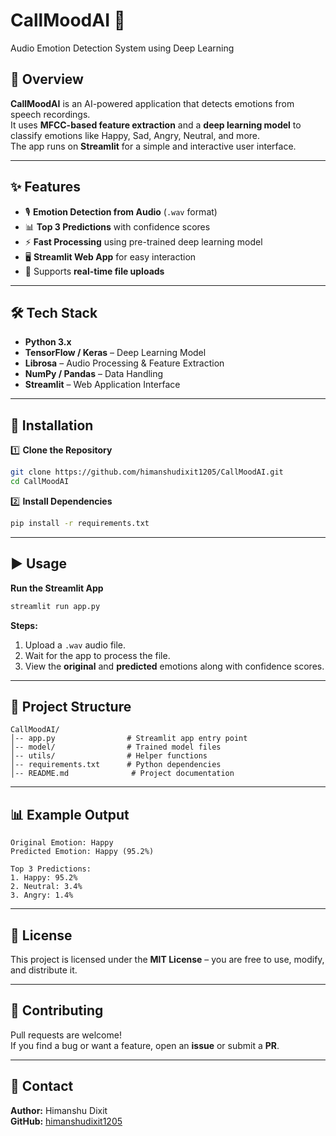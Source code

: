# CallMoodAI 🎯  
Audio Emotion Detection System using Deep Learning  

## 📌 Overview  
**CallMoodAI** is an AI-powered application that detects emotions from speech recordings.  
It uses **MFCC-based feature extraction** and a **deep learning model** to classify emotions like Happy, Sad, Angry, Neutral, and more.  
The app runs on **Streamlit** for a simple and interactive user interface.

---

## ✨ Features  
- 🎙 **Emotion Detection from Audio** (`.wav` format)  
- 📊 **Top 3 Predictions** with confidence scores  
- ⚡ **Fast Processing** using pre-trained deep learning model  
- 🖥 **Streamlit Web App** for easy interaction  
- 🎯 Supports **real-time file uploads**  

---

## 🛠 Tech Stack  
- **Python 3.x**  
- **TensorFlow / Keras** – Deep Learning Model  
- **Librosa** – Audio Processing & Feature Extraction  
- **NumPy / Pandas** – Data Handling  
- **Streamlit** – Web Application Interface  

---

## 🚀 Installation  

1️⃣ **Clone the Repository**  
```bash
git clone https://github.com/himanshudixit1205/CallMoodAI.git
cd CallMoodAI
```

2️⃣ **Install Dependencies**  
```bash
pip install -r requirements.txt
```

---

## ▶️ Usage  

**Run the Streamlit App**  
```bash
streamlit run app.py
```

**Steps:**  
1. Upload a `.wav` audio file.  
2. Wait for the app to process the file.  
3. View the **original** and **predicted** emotions along with confidence scores.  

---

## 📂 Project Structure  
```
CallMoodAI/
│-- app.py                # Streamlit app entry point
│-- model/                # Trained model files
│-- utils/                # Helper functions
│-- requirements.txt      # Python dependencies
│-- README.md              # Project documentation
```

---

## 📊 Example Output  
```
Original Emotion: Happy  
Predicted Emotion: Happy (95.2%)  

Top 3 Predictions:
1. Happy: 95.2%  
2. Neutral: 3.4%  
3. Angry: 1.4%  
```

---

## 📜 License  
This project is licensed under the **MIT License** – you are free to use, modify, and distribute it.

---

## 🤝 Contributing  
Pull requests are welcome!  
If you find a bug or want a feature, open an **issue** or submit a **PR**.

---

## 📧 Contact  
**Author:** Himanshu Dixit  
**GitHub:** [himanshudixit1205](https://github.com/himanshudixit1205)  
